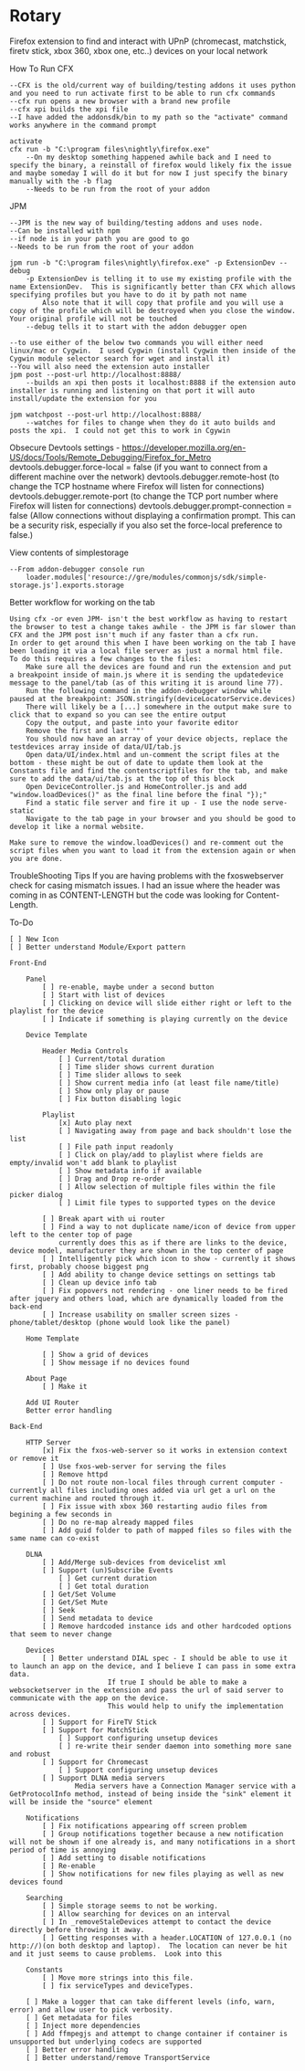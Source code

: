 Rotary
======

Firefox extension to find and interact with UPnP (chromecast, matchstick, firetv stick, xbox 360, xbox one, etc..) devices on your local network

How To Run
 CFX

 	--CFX is the old/current way of building/testing addons it uses python and you need to run activate first to be able to run cfx commands
	--cfx run opens a new browser with a brand new profile
	--cfx xpi builds the xpi file
	--I have added the addonsdk/bin to my path so the "activate" command works anywhere in the command prompt

	activate
	cfx run -b "C:\program files\nightly\firefox.exe"
		--On my desktop something happened awhile back and I need to specify the binary, a reinstall of firefox would likely fix the issue and maybe someday I will do it but for now I just specify the binary manually with the -b flag 
		--Needs to be run from the root of your addon
JPM

	--JPM is the new way of building/testing addons and uses node.
	--Can be installed with npm
	--if node is in your path you are good to go
	--Needs to be run from the root of your addon

	jpm run -b "C:\program files\nightly\firefox.exe" -p ExtensionDev --debug
		-p ExtensionDev is telling it to use my existing profile with the name ExtensionDev.  This is significantly better than CFX which allows specifying profiles but you have to do it by path not name
			Also note that it will copy that profile and you will use a copy of the profile which will be destroyed when you close the window.  Your original profile will not be touched
		--debug tells it to start with the addon debugger open

	--to use either of the below two commands you will either need linux/mac or Cygwin.  I used Cygwin (install Cygwin then inside of the Cygwin module selector search for wget and install it)
	--You will also need the extension auto installer
	jpm post --post-url http://localhost:8888/
		--builds an xpi then posts it localhost:8888 if the extension auto installer is running and listening on that port it will auto install/update the extension for you

	jpm watchpost --post-url http://localhost:8888/
		--watches for files to change when they do it auto builds and posts the xpi.  I could not get this to work in Cgywin

Obsecure Devtools settings - https://developer.mozilla.org/en-US/docs/Tools/Remote_Debugging/Firefox_for_Metro
    devtools.debugger.force-local = false (if you want to connect from a different machine over the network)
    devtools.debugger.remote-host (to change the TCP hostname where Firefox will listen for connections)
    devtools.debugger.remote-port (to change the TCP port number where Firefox will listen for connections)
    devtools.debugger.prompt-connection = false (Allow connections without displaying a confirmation prompt.  This can be a security risk, especially if you also set the force-local preference to false.)


View contents of simplestorage

	--From addon-debugger console run
		loader.modules['resource://gre/modules/commonjs/sdk/simple-storage.js'].exports.storage

Better workflow for working on the tab

	Using cfx -or even JPM- isn't the best workflow as having to restart the browser to test a change takes awhile - the JPM is far slower than CFX and the JPM post isn't much if any faster than a cfx run.
	In order to get around this when I have been working on the tab I have been loading it via a local file server as just a normal html file.
	To do this requires a few changes to the files:
		Make sure all the devices are found and run the extension and put a breakpoint inside of main.js where it is sending the updatedevice message to the panel/tab (as of this writing it is around line 77).
		Run the following command in the addon-debugger window while paused at the breakpoint: JSON.stringify(deviceLocatorService.devices)
		There will likely be a [...] somewhere in the output make sure to click that to expand so you can see the entire output
		Copy the output, and paste into your favorite editor
		Remove the first and last '"'
		You should now have an array of your device objects, replace the testdevices array inside of data/UI/tab.js
		Open data/UI/index.html and un-comment the script files at the bottom - these might be out of date to update them look at the Constants file and find the contentscriptfiles for the tab, and make sure to add the data/ui/tab.js at the top of this block
		Open DeviceController.js and HomeController.js and add "window.loadDevices()" as the final line before the final "});"
		Find a static file server and fire it up - I use the node serve-static
		Navigate to the tab page in your browser and you should be good to develop it like a normal website.

	Make sure to remove the window.loadDevices() and re-comment out the script files when you want to load it from the extension again or when you are done.

TroubleShooting Tips
    If you are having problems with the fxoswebserver check for casing mismatch issues.  I had an issue
    where the header was coming in as CONTENT-LENGTH but the code was looking for Content-Length.

To-Do

	[ ]	New Icon
	[ ] Better understand Module/Export pattern

	Front-End

        Panel
            [ ] re-enable, maybe under a second button
            [ ] Start with list of devices
            [ ] Clicking on device will slide either right or left to the playlist for the device
            [ ] Indicate if something is playing currently on the device

        Device Template

            Header Media Controls
                [ ] Current/total duration
                [ ] Time slider shows current duration
                [ ] Time slider allows to seek
                [ ] Show current media info (at least file name/title)
                [ ] Show only play or pause
                [ ] Fix button disabling logic

            Playlist
                [x] Auto play next
                [ ] Navigating away from page and back shouldn't lose the list
                [ ] File path input readonly
                [ ] Click on play/add to playlist where fields are empty/invalid won't add blank to playlist
                [ ] Show metadata info if available
                [ ] Drag and Drop re-order
				[ ] Allow selection of multiple files within the file picker dialog
				[ ] Limit file types to supported types on the device

            [ ] Break apart with ui router
            [ ] Find a way to not duplicate name/icon of device from upper left to the center top of page
                currently does this as if there are links to the device, device model, manufacturer they are shown in the top center of page
            [ ] Intelligently pick which icon to show - currently it shows first, probably choose biggest png
            [ ] Add ability to change device settings on settings tab
            [ ] Clean up device info tab
            [ ] Fix popovers not rendering - one liner needs to be fired after jquery and others load, which are dynamically loaded from the back-end
            [ ] Increase usability on smaller screen sizes - phone/tablet/desktop (phone would look like the panel)

        Home Template

            [ ] Show a grid of devices
            [ ] Show message if no devices found

        About Page
            [ ] Make it

        Add UI Router
        Better error handling

    Back-End

        HTTP Server
            [x] Fix the fxos-web-server so it works in extension context or remove it
			[ ] Use fxos-web-server for serving the files
            [ ] Remove httpd
            [ ] Do not route non-local files through current computer - currently all files including ones added via url get a url on the current machine and routed through it.
            [ ] Fix issue with xbox 360 restarting audio files from begining a few seconds in
            [ ] Do no re-map already mapped files
            [ ] Add guid folder to path of mapped files so files with the same name can co-exist

        DLNA
            [ ] Add/Merge sub-devices from devicelist xml
            [ ] Support (un)Subscribe Events
                [ ] Get current duration
                [ ] Get total duration
            [ ] Get/Set Volume
            [ ] Get/Set Mute
            [ ] Seek
            [ ] Send metadata to device
            [ ] Remove hardcoded instance ids and other hardcoded options that seem to never change

        Devices
            [ ] Better understand DIAL spec - I should be able to use it to launch an app on the device, and I believe I can pass in some extra data.
                            If true I should be able to make a websocketserver in the extension and pass the url of said server to communicate with the app on the device.
                            This would help to unify the implementation across devices.
            [ ] Support for FireTV Stick
            [ ] Support for MatchStick
                [ ] Support configuring unsetup devices
                [ ] re-write their sender daemon into something more sane and robust
            [ ] Support for Chromecast
                [ ] Support configuring unsetup devices
            [ ] Support DLNA media servers
                    Media servers have a Connection Manager service with a GetProtocolInfo method, instead of being inside the "sink" element it will be inside the "source" element

        Notifications
            [ ] Fix notifications appearing off screen problem
            [ ] Group notifications together because a new notification will not be shown if one already is, and many notifications in a short period of time is annoying
            [ ] Add setting to disable notifications
            [ ] Re-enable
            [ ] Show notifications for new files playing as well as new devices found

        Searching
            [ ] Simple storage seems to not be working.
            [ ] Allow searching for devices on an interval
			[ ] In _removeStaleDevices attempt to contact the device directly before throwing it away.
			[ ] Getting responses with a header.LOCATION of 127.0.0.1 (no http://)(on both desktop and laptop).  The location can never be hit and it just seems to cause problems.  Look into this

        Constants
			[ ] Move more strings into this file.
			[ ] fix serviceTypes and deviceTypes.

        [ ] Make a logger that can take different levels (info, warn, error) and allow user to pick verbosity.
        [ ] Get metadata for files
        [ ] Inject more dependencies
        [ ] Add ffmpegjs and attempt to change container if container is unsupported but underlying codecs are supported
        [ ] Better error handling
        [ ] Better understand/remove TransportService